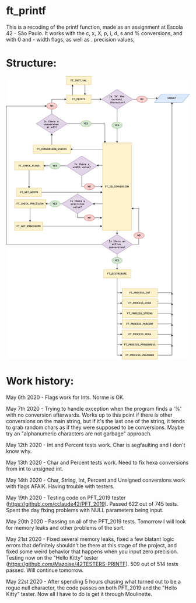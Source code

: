 # ft_printf

This is a recoding of the printf function, made as an assignment at Escola 42 - São Paulo. It works with the c, x, X, p, i, d, s and % conversions, and with 0 and - width flags, as well as . precision values,

# Structure:

![This is how it works, roughly.](include/Printf_Process.png)



# Work history:

May 6th 2020 - Flags work for Ints. Norme is OK.

May 7th 2020 - Trying to handle exception when the program finds a '%' with no conversion afterwards. Works up to this point if there is other conversions on the main string, but if it's the last one of the string, it tends to grab random chars as if they were supposed to be conversions. Maybe try an "alphanumeric characters are not garbage" approach.

May 12th 2020 - Int and Percent tests work. Char is segfaulting and I don't know why.

May 13th 2020 - Char and Percent tests work. Need to fix hexa conversions from int to unsigned int.

May 14th 2020 - Char, String, Int, Percent and Unsigned conversions work with flags AFAIK. Having trouble with testers.

May 19th 2020 - Testing code on PFT_2019 tester (https://github.com/cclaude42/PFT_2019). Passed 622 out of 745 tests. Spent the day fixing problems with NULL parameters being input.

May 20th 2020 - Passing on all of the PFT_2019 tests. Tomorrow I will look for memory leaks and other problems of the sort.

May 21st 2020 - Fixed several memory leaks, fixed a few blatant logic errors that definitely shouldn't be there at this stage of the project, and
fixed some weird behavior that happens when you input zero precision. Testing now on the "Hello Kitty" tester (https://github.com/Mazoise/42TESTERS-PRINTF). 509 out of 514 tests passed. Will continue tomorrow.

May 22st 2020 - After spending 5 hours chasing what turned out to be a rogue null character, the code passes on both PFT_2019 and the "Hello Kitty" tester. Now all I have to do is get it through Moulinette.
